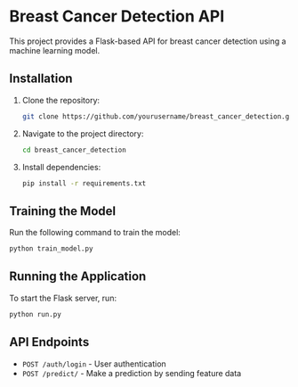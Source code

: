 
# Breast Cancer Detection API

This project provides a Flask-based API for breast cancer detection using a machine learning model.

## Installation
1. Clone the repository:
   ```sh
   git clone https://github.com/yourusername/breast_cancer_detection.git
   ```
2. Navigate to the project directory:
   ```sh
   cd breast_cancer_detection
   ```
3. Install dependencies:
   ```sh
   pip install -r requirements.txt
   ```

## Training the Model
Run the following command to train the model:
```sh
python train_model.py
```

## Running the Application
To start the Flask server, run:
```sh
python run.py
```

## API Endpoints
- `POST /auth/login` - User authentication
- `POST /predict/` - Make a prediction by sending feature data

